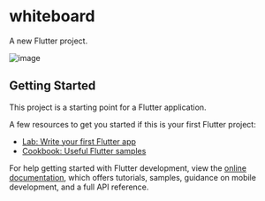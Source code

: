 # whiteboard

A new Flutter project.

![image](https://user-images.githubusercontent.com/75252077/212983127-5156e2e4-2a95-49d5-bbb7-bc3d3e2c2790.png)


## Getting Started

This project is a starting point for a Flutter application.

A few resources to get you started if this is your first Flutter project:

- [Lab: Write your first Flutter app](https://docs.flutter.dev/get-started/codelab)
- [Cookbook: Useful Flutter samples](https://docs.flutter.dev/cookbook)

For help getting started with Flutter development, view the
[online documentation](https://docs.flutter.dev/), which offers tutorials,
samples, guidance on mobile development, and a full API reference.
